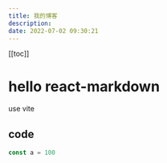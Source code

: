 ```yaml
---
title: 我的博客
description:
date: 2022-07-02 09:30:21
---
```


<!-- notes test -->

[[toc]]

<Mdtest></Mdtest>

# hello react-markdown

use vite

## code

```js
const a = 100
```
